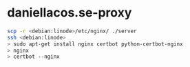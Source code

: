 # daniellacos.se-proxy

```sh
scp -r <debian:linode>/etc/nginx/ ./server
ssh <debian:linode>
> sudo apt-get install nginx certbot python-certbot-nginx
> nginx
> certbot --nginx
```
